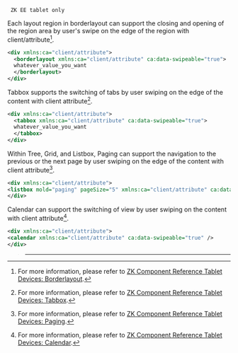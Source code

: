 ` ZK EE tablet only`

Each layout region in borderlayout can support the closing and opening
of the region area by user's swipe on the edge of the region with
client/attribute[^1].

``` xml
<div xmlns:ca="client/attribute">
  <borderlayout xmlns:ca="client/attribute" ca:data-swipeable="true">
  whatever_value_you_want
  </borderlayout>
</div>
```

Tabbox supports the switching of tabs by user swiping on the edge of the
content with client attribute[^2].

``` xml
<div xmlns:ca="client/attribute">
  <tabbox xmlns:ca="client/attribute" ca:data-swipeable="true">
  whatever_value_you_want
  </tabbox>
</div>
```

Within Tree, Grid, and Listbox, Paging can support the navigation to the
previous or the next page by user swiping on the edge of the content
with client attribute[^3].

``` xml
<div xmlns:ca="client/attribute">
<listbox mold="paging" pageSize="5" xmlns:ca="client/attribute" ca:data-swipeable="true"></listbox>
</div>
```

Calendar can support the switching of view by user swiping on the
content with client attribute[^4].

``` xml
<div xmlns:ca="client/attribute">
<calendar xmlns:ca="client/attribute" ca:data-swipeable="true" />
</div>
```

> ------------------------------------------------------------------------
>
> <references/>

[^1]: For more information, please refer to [ZK Component Reference
    Tablet Devices:
    Borderlayout](ZK_Component_Reference/Tablet_Devices/UI_Enhancements/Borderlayout#SwipeEvent_Support).

[^2]: For more information, please refer to [ZK Component Reference
    Tablet Devices:
    Tabbox](ZK_Component_Reference/Tablet_Devices/UI_Enhancements/Tabbox#SwipeEvent_Support).

[^3]: For more information, please refer to [ZK Component Reference
    Tablet Devices:
    Paging](ZK_Component_Reference/Tablet_Devices/UI_Enhancements/Paging#SwipeEvent_Support).

[^4]: For more information, please refer to [ZK Component Reference
    Tablet Devices:
    Calendar](ZK_Component_Reference/Tablet_Devices/UI_Enhancements/Calendar#Friendly_Scrolling_Support).
